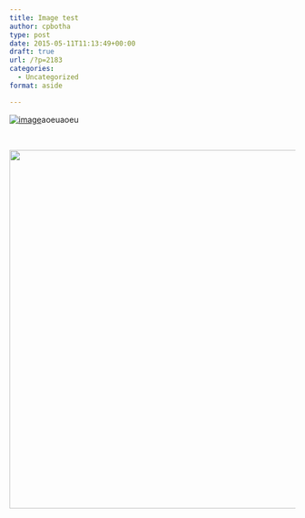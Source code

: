 ```yaml
---
title: Image test
author: cpbotha
type: post
date: 2015-05-11T11:13:49+00:00
draft: true
url: /?p=2183
categories:
  - Uncategorized
format: aside

---
```

<a href="http://cpbotha.net/wp-content/uploads/2015/05/wpid-20150510_161043.jpg" data-rel="lightbox-image-0" data-rl_title="" data-rl_caption="" title=""><img class="alignnone size-full" title="20150510_161043.jpg" src="http://cpbotha.net/wp-content/uploads/2015/05/wpid-20150510_161043.jpg" alt="image" /></a>aoeuaoeu

&nbsp;

<a href="https://cpbotha.net/wp-content/uploads/2017/01/windowlicker_takes_surfing_lessons.jpeg" data-rel="lightbox-image-1" data-rl_title="" data-rl_caption="" title=""><img data-attachment-id="2764" data-permalink="https://cpbotha.net/2017/01/20/weekly-head-voices-114-so-you-know-what-i-did-last-summer/windowlicker_takes_surfing_lessons/" data-orig-file="https://cpbotha.net/wp-content/uploads/2017/01/windowlicker_takes_surfing_lessons.jpeg" data-orig-size="1024,768" data-comments-opened="1" data-image-meta="{&quot;aperture&quot;:&quot;0&quot;,&quot;credit&quot;:&quot;&quot;,&quot;camera&quot;:&quot;&quot;,&quot;caption&quot;:&quot;&quot;,&quot;created_timestamp&quot;:&quot;0&quot;,&quot;copyright&quot;:&quot;&quot;,&quot;focal_length&quot;:&quot;0&quot;,&quot;iso&quot;:&quot;0&quot;,&quot;shutter_speed&quot;:&quot;0&quot;,&quot;title&quot;:&quot;&quot;,&quot;orientation&quot;:&quot;1&quot;}" data-image-title="windowlicker_takes_surfing_lessons" data-image-description="" data-medium-file="https://cpbotha.net/wp-content/uploads/2017/01/windowlicker_takes_surfing_lessons-300x225.jpeg" data-large-file="https://cpbotha.net/wp-content/uploads/2017/01/windowlicker_takes_surfing_lessons-1024x768.jpeg" class="alignnone size-large wp-image-2764" src="https://cpbotha.net/wp-content/uploads/2017/01/windowlicker_takes_surfing_lessons-1024x768.jpeg" alt="" width="840" height="630" srcset="https://cpbotha.net/wp-content/uploads/2017/01/windowlicker_takes_surfing_lessons.jpeg 1024w, https://cpbotha.net/wp-content/uploads/2017/01/windowlicker_takes_surfing_lessons-300x225.jpeg 300w, https://cpbotha.net/wp-content/uploads/2017/01/windowlicker_takes_surfing_lessons-768x576.jpeg 768w" sizes="(max-width: 709px) 85vw, (max-width: 909px) 67vw, (max-width: 1362px) 62vw, 840px" /></a>
